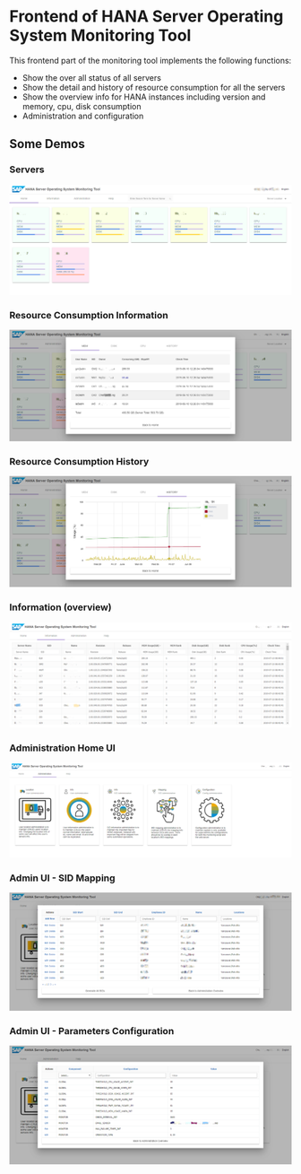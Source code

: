 # Frontend of HANA Server Operating System Monitoring Tool

This frontend part of the monitoring tool implements the following functions:
* Show the over all status of all servers
* Show the detail and history of resource consumption for all the servers
* Show the overview info for HANA instances including version and memory, cpu, disk consumption
* Administration and configuration


## Some Demos

### Servers
![servers](https://raw.githubusercontent.com/ckyycc/hana-os-monitor-ui/master/demo/servers.png)

### Resource Consumption Information
![consumptions](https://raw.githubusercontent.com/ckyycc/hana-os-monitor-ui/master/demo/consumption.png)

### Resource Consumption History
![consumptions](https://raw.githubusercontent.com/ckyycc/hana-os-monitor-ui/master/demo/history.png)

### Information (overview)
![information](https://raw.githubusercontent.com/ckyycc/hana-os-monitor-ui/master/demo/information.png)

### Administration Home UI
![administration](https://raw.githubusercontent.com/ckyycc/hana-os-monitor-ui/master/demo/admin.png)

### Admin UI - SID Mapping
![administrationSIDMapping](https://raw.githubusercontent.com/ckyycc/hana-os-monitor-ui/master/demo/admin-sidmapping.png)

### Admin UI - Parameters Configuration
![administrationConfig](https://raw.githubusercontent.com/ckyycc/hana-os-monitor-ui/master/demo/admin-configuration.png)

